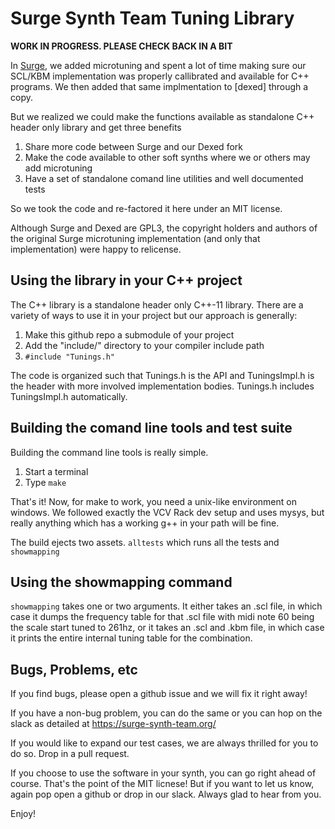 # Surge Synth Team Tuning Library

**WORK IN PROGRESS. PLEASE CHECK BACK IN A BIT**

In [Surge](https://surge-synthesizer.github.io), we added microtuning 
and spent a lot of time making sure our
SCL/KBM implementation was properly callibrated and available for C++
programs. We then added that same implmentation to [dexed] through a copy.

But we realized we could make the functions available as standalone C++ header
only library and get three benefits

1. Share more code between Surge and our Dexed fork
2. Make the code available to other soft synths where we or others may add microtuning
3. Have a set of standalone comand line utilities and well documented tests 

So we took the code and re-factored it here under an MIT license.

Although Surge and Dexed are GPL3, the copyright holders and authors of the original
Surge microtuning implementation (and only that implementation) were happy to relicense.

## Using the library in your C++ project

The C++ library is a standalone header only C++-11 library. There are a variety of ways
to use it in your project but our approach is generally:

1. Make this github repo a submodule of your project
2. Add the "include/" directory to your compiler include path
3. `#include "Tunings.h"`

The code is organized such that Tunings.h is the API and TuningsImpl.h is the header with more 
involved implementation bodies. Tunings.h includes TuningsImpl.h automatically.

## Building the comand line tools and test suite

Building the command line tools is really simple. 

1. Start a terminal
2. Type `make`

That's it! Now, for make to work, you need a unix-like environment on windows.
We followed exactly the VCV Rack dev setup and uses mysys, but really anything
which has a working g++ in your path will be fine.

The build ejects two assets. `alltests` which runs all the tests and `showmapping`

## Using the showmapping command

`showmapping` takes one or two arguments. It either takes an .scl file, in which
case it dumps the frequency table for that .scl file with midi note 60 being the
scale start tuned to 261hz, or it takes an .scl and .kbm file, in which case it
prints the entire internal tuning table for the combination.

## Bugs, Problems, etc

If you find bugs, please open a github issue and we will fix it right away!

If you have a non-bug problem, you can do the same or you can hop on the slack as
detailed at https://surge-synth-team.org/

If you would like to expand our test cases, we are always thrilled for you to do
so. Drop in a pull request.

If you choose to use the software in your synth, you can go right ahead of course.
That's the point of the MIT licnese! But if you want to let us know, again pop open
a github or drop in our slack. Always glad to hear from you.

Enjoy!
